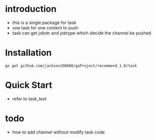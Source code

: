 # introduction
- this is a single package for task
- one task for one content to push
- task can get jobstr and jobtype which decide the channel be pushed

# Installation

	go get github.com/jackson198608/goProject/recommend_1.0/task 

# Quick Start
- refer to task_test

# todo
- how to add channel without modify task code

